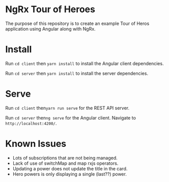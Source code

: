 # NgRx Tour of Heroes

The purpose of this repository is to create an example Tour of Heros application using Angular along with NgRx.

# Install

Run `cd client` then `yarn install` to install the Angular client dependencies.

Run `cd server` then `yarn install` to install the server dependencies.

# Serve

Run `cd client` then`yarn run serve` for the REST API server.

Run `cd server` then`ng serve` for the Angular client. Navigate to `http://localhost:4200/`.

# Known Issues

* Lots of subscriptions that are not being managed.
* Lack of use of switchMap and map rxjs operators.
* Updating a power does not update the title in the card.
* Hero powers is only displaying a single (last??) power.
